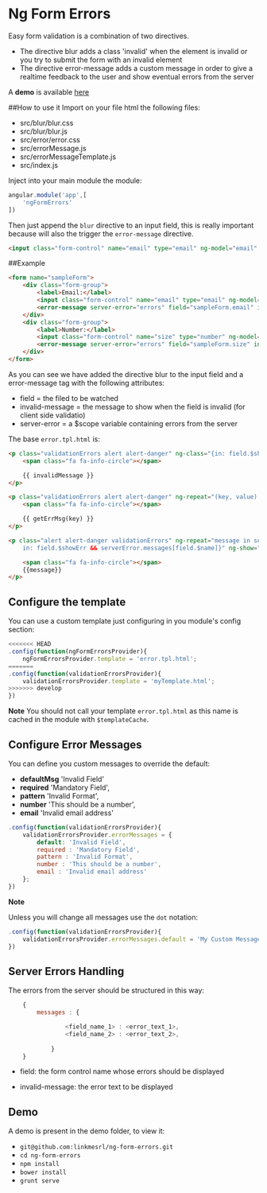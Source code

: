 # Ng Form Errors

Easy form validation is a combination of two directives.

* The directive blur adds a class 'invalid' when the element is invalid or you try to submit the form with an invalid element 
* The directive error-message adds a custom message in order to give a realtime feedback to the user and show eventual errors from the server

A **demo** is available [here](http://linkmesrl.github.io/ng-form-errors/)

##How to use it
Import on your file html the following files:
* src/blur/blur.css
* src/blur/blur.js
* src/error/error.css
* src/errorMessage.js
* src/errorMessageTemplate.js
* src/index.js

Inject into your main module the module:

```javascript
angular.module('app',[
    'ngFormErrors'
])
```

Then just append the `blur` directive to an input field, this is really important because will also the trigger the `error-message` directive.

```html
<input class="form-control" name="email" type="email" ng-model="email" placeholder="email" blur>
```

##Example

```html   
<form name="sampleForm">
    <div class="form-group">
        <label>Email:</label>
        <input class="form-control" name="email" type="email" ng-model="email" placeholder="email" blur>
        <error-message server-error="errors" field="sampleForm.email" invalid-message="mail non corretta"></error-message> 
    </div>
    <div class="form-group">
        <label>Number:</label>
        <input class="form-control" name="size" type="number" ng-model="size" placeholder="number" blur required>
        <error-message server-error="errors" field="sampleForm.size" invalid-message="This should be a number"></error-message>
    </div>
</form>
```

As you can see we have added the directive blur to the input field and a error-message tag with the following attributes:
* field = the filed to be watched
* invalid-message = the message to show when the field is invalid (for client side validatio)
* server-error = a $scope variable containing errors from the server

The base `error.tpl.html` is:

```html
<p class="validationErrors alert alert-danger" ng-class="{in: field.$showErr}" ng-show="invalidMessage">
    <span class="fa fa-info-circle"></span>

    {{ invalidMessage }}
</p>

<p class="validationErrors alert alert-danger" ng-repeat="(key, value) in field.$error" ng-class="{in: field.$showErr}" ng-show="!invalidMessage &&!serverError">
    <span class="fa fa-info-circle"></span>

    {{ getErrMsg(key) }}
</p>

<p class="alert alert-danger validationErrors" ng-repeat="message in serverError.messages[field.$name]" ng-class="{
    in: field.$showErr && serverError.messages[field.$name]}" ng-show="!invalidMessage">

    <span class="fa fa-info-circle"></span>
    {{message}}
</p>

```

## Configure the template

You can use a custom template just configuring in you module's config section:

```javascript
<<<<<<< HEAD
.config(function(ngFormErrorsProvider){
    ngFormErrorsProvider.template = 'error.tpl.html';
=======
.config(function(validationErrorsProvider){
    validationErrorsProvider.template = 'myTemplate.html';
>>>>>>> develop
})
```

**Note** You should not call your template `error.tpl.html` as this name is cached in the module with `$templateCache`.

## Configure Error Messages

You can define you custom messages to override the default:

- **defaultMsg** 'Invalid Field'
- **required** 'Mandatory Field',
- **pattern** 'Invalid Format',
- **number** 'This should be a number',
- **email** 'Invalid email address'

```javascript
.config(function(validationErrorsProvider){
    validationErrorsProvider.errorMessages = {
        default: 'Invalid Field',
        required : 'Mandatory Field',
        pattern : 'Invalid Format',
        number : 'This should be a number',
        email : 'Invalid email address'
    };
})
```

**Note** 

Unless you will change all messages use the `dot` notation:

```javascript
.config(function(validationErrorsProvider){
    validationErrorsProvider.errorMessages.default = 'My Custom Message';
})
```

## Server Errors Handling

The errors from the server should be structured in this way:

```javascript
    {
        messages : {

                <field_name_1> : <error_text_1>,
                <field_name_2> : <error_text_2>,
                
            }
    }

```

* field: the form control name whose errors should be displayed

* invalid-message: the error text to be displayed

## Demo

A demo is present in the demo folder, to view it:

- `git@github.com:linkmesrl/ng-form-errors.git`
- `cd ng-form-errors`
- `npm install`
- `bower install`
- `grunt serve`

